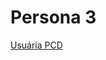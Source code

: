 # Persona 3
[Usuária PCD](https://drive.google.com/file/d/1MrYbkMnzvOppQrnDsaN_G5ncj3oI_8Hr/view?usp=sharing)
